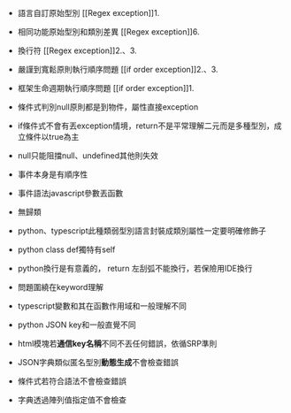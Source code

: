 - 語言自訂原始型別
	[[Regex exception]]1.
- 相同功能原始型別和類別差異
	[[Regex exception]]6.
- 換行符
	[[Regex exception]]2.、3.

- 嚴謹到寬鬆原則執行順序問題
	[[if order exception]]2.、3.
- 框架生命週期執行順序問題
	[[if order exception]]1.
- 條件式判別null原則都是到物件，屬性直接exception

- if條件式不會有丟exception情境，return不是平常理解二元而是多種型別，成立條件以true為主
- null只能阻擋null、undefined其他則失效

- 事件本身是有順序性
- 事件語法javascript參數丟函數

- 無歸類


- python、typescript此種類弱型別語言封裝成類別屬性一定要明確修飾子
- python class def獨特有self
- python換行是有意義的， return 左刮弧不能換行，若保險用IDE換行
- 問題圍繞在keyword理解

- typescript變數和其在函數作用域和一般理解不同
- python JSON key和一般直覺不同


- html模塊若**通信key名稱**不同不丟任何錯誤，依循SRP準則
- JSON字典類似匿名型別**動態生成**不會檢查錯誤
- 條件式若符合語法不會檢查錯誤
- 字典透過陣列值指定值不會檢查